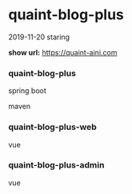 # quaint-blog-plus

2019-11-20 staring

**show url:**   https://quaint-aini.com

### quaint-blog-plus

spring boot

maven

### quaint-blog-plus-web

vue

### quaint-blog-plus-admin

vue







    